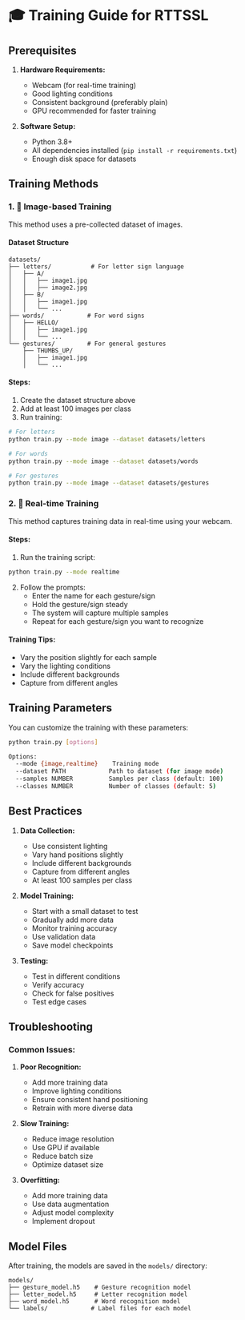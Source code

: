 # 🎓 Training Guide for RTTSSL

## Prerequisites

1. **Hardware Requirements:**
   - Webcam (for real-time training)
   - Good lighting conditions
   - Consistent background (preferably plain)
   - GPU recommended for faster training

2. **Software Setup:**
   - Python 3.8+
   - All dependencies installed (`pip install -r requirements.txt`)
   - Enough disk space for datasets

## Training Methods

### 1. 📸 Image-based Training

This method uses a pre-collected dataset of images.

#### Dataset Structure
```
datasets/
├── letters/           # For letter sign language
│   ├── A/
│   │   ├── image1.jpg
│   │   ├── image2.jpg
│   ├── B/
│   │   ├── image1.jpg
│   │   └── ...
├── words/            # For word signs
│   ├── HELLO/
│   │   ├── image1.jpg
│   │   └── ...
└── gestures/         # For general gestures
    ├── THUMBS_UP/
    │   ├── image1.jpg
    │   └── ...
```

#### Steps:
1. Create the dataset structure above
2. Add at least 100 images per class
3. Run training:
```bash
# For letters
python train.py --mode image --dataset datasets/letters

# For words
python train.py --mode image --dataset datasets/words

# For gestures
python train.py --mode image --dataset datasets/gestures
```

### 2. 🎥 Real-time Training

This method captures training data in real-time using your webcam.

#### Steps:
1. Run the training script:
```bash
python train.py --mode realtime
```

2. Follow the prompts:
   - Enter the name for each gesture/sign
   - Hold the gesture/sign steady
   - The system will capture multiple samples
   - Repeat for each gesture/sign you want to recognize

#### Training Tips:
- Vary the position slightly for each sample
- Vary the lighting conditions
- Include different backgrounds
- Capture from different angles

## Training Parameters

You can customize the training with these parameters:

```bash
python train.py [options]

Options:
  --mode {image,realtime}    Training mode
  --dataset PATH            Path to dataset (for image mode)
  --samples NUMBER          Samples per class (default: 100)
  --classes NUMBER          Number of classes (default: 5)
```

## Best Practices

1. **Data Collection:**
   - Use consistent lighting
   - Vary hand positions slightly
   - Include different backgrounds
   - Capture from different angles
   - At least 100 samples per class

2. **Model Training:**
   - Start with a small dataset to test
   - Gradually add more data
   - Monitor training accuracy
   - Use validation data
   - Save model checkpoints

3. **Testing:**
   - Test in different conditions
   - Verify accuracy
   - Check for false positives
   - Test edge cases

## Troubleshooting

### Common Issues:

1. **Poor Recognition:**
   - Add more training data
   - Improve lighting conditions
   - Ensure consistent hand positioning
   - Retrain with more diverse data

2. **Slow Training:**
   - Reduce image resolution
   - Use GPU if available
   - Reduce batch size
   - Optimize dataset size

3. **Overfitting:**
   - Add more training data
   - Use data augmentation
   - Adjust model complexity
   - Implement dropout

## Model Files

After training, the models are saved in the `models/` directory:
```
models/
├── gesture_model.h5    # Gesture recognition model
├── letter_model.h5     # Letter recognition model
├── word_model.h5       # Word recognition model
└── labels/            # Label files for each model
```
